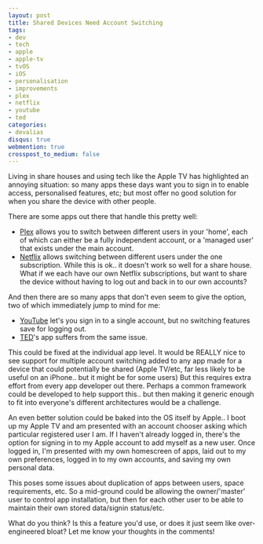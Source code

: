 ```yaml
---
layout: post
title: Shared Devices Need Account Switching
tags:
- dev
- tech
- apple
- apple-tv
- tvOS
- iOS
- personalisation
- improvements
- plex
- netflix
- youtube
- ted
categories:
- devalias
disqus: true
webmention: true
crosspost_to_medium: false
---
```

Living in share houses and using tech like the Apple TV has highlighted an annoying situation: so many apps these days want you to sign in to enable access, personalised features, etc; but most offer no good solution for when you share the device with other people.

There are some apps out there that handle this pretty well:

* [Plex](https://www.plex.tv/) allows you to switch between different users in your 'home', each of which can either be a fully independent account, or a 'managed user' that exists under the main account.
* [Netflix](https://www.netflix.com/au/) allows switching between different users under the one subscription. While this is ok.. it doesn't work so well for a share house. What if we each have our own Netflix subscriptions, but want to share the device without having to log out and back in to our own accounts?

And then there are so many apps that don't even seem to give the option, two of which immediately jump to mind for me:

* [YouTube](https://www.youtube.com/) let's you sign in to a single account, but no switching features save for logging out.
* [TED](https://www.ted.com/)'s app suffers from the same issue.

This could be fixed at the individual app level. It would be REALLY nice to see support for multiple account switching added to any app made for a device that could potentially be shared (Apple TV/etc, far less likely to be useful on an iPhone.. but it might be for some users) But this requires extra effort from every app developer out there. Perhaps a common framework could be developed to help support this.. but then making it generic enough to fit into everyone's different architectures would be a challenge.

An even better solution could be baked into the OS itself by Apple.. I boot up my Apple TV and am presented with an account chooser asking which particular registered user I am. If I haven't already logged in, there's the option for signing in to my Apple account to add myself as a new user. Once logged in, I'm presented with my own homescreen of apps, laid out to my own preferences, logged in to my own accounts, and saving my own personal data.

This poses some issues about duplication of apps between users, space requirements, etc. So a mid-ground could be allowing the owner/'master' user to control app installation, but then for each other user to be able to maintain their own stored data/signin status/etc.

What do you think? Is this a feature you'd use, or does it just seem like over-engineered bloat? Let me know your thoughts in the comments!